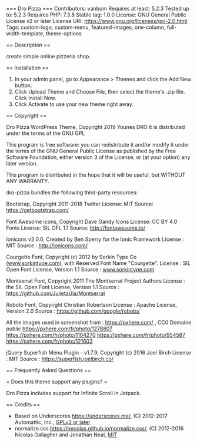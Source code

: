 === Dro Pizza ===
Contributors: vanbom
Requires at least: 5.2.3
Tested up to: 5.2.3
Requires PHP: 7.3.8
Stable tag: 1.0.0
License: GNU General Public License v2 or later
License URI: https://www.gnu.org/licenses/gpl-2.0.html
Tags:  custom-logo, custom-menu, featured-images, one-column, full-width-template, theme-options

== Description ==

create simple online pizzeria shop.

== Installation ==

1. In your admin panel, go to Appearance > Themes and click the Add New button.
2. Click Upload Theme and Choose File, then select the theme's .zip file. Click Install Now.
3. Click Activate to use your new theme right away.

== Copyright ==

Dro Pizza  WordPress Theme, Copyright 2019 Younes DRO
It is distributed under the terms of the GNU GPL

This program is free software: you can redistribute it and/or modify
it under the terms of the GNU General Public License as published by
the Free Software Foundation, either version 3 of the License, or
(at your option) any later version.

This program is distributed in the hope that it will be useful, but WITHOUT ANY WARRANTY.

dro-pizza bundles the following third-party resources:

Bootstrap, Copyright 2011-2018 Twitter
License: MIT
Source: https://getbootstrap.com/

Font Awesome icons, Copyright Dave Gandy
Icons License: CC BY 4.0 
Fonts License: SIL OFL 1.1 
Source: http://fontawesome.io/

Ionicons v2.0.0,  Created by Ben Sperry for the Ionic Framework
License : MIT
Source  :  http://ionicons.com/

Courgette Font, Copyright (c) 2012 by Sorkin Type Co (www.sorkintype.com), with Reserved Font Name "Courgette".
License : SIL Open Font License, Version 1.1
Source : www.sorkintype.com

Montserrat Font, Copyright 2011 The Montserrat Project Authors
License : the SIL Open Font License, Version 1.1
Source : https://github.com/JulietaUla/Montserrat

Roboto Font, Copyright Christian Robertson
License :  Apache License, Version 2.0
Source :  https://github.com/google/roboto/

All the images used in screenshot  from : https://pxhere.com/ ,  CC0 Domaine public
https://pxhere.com/fr/photo/1278807
https://pxhere.com/fr/photo/1104270
https://pxhere.com/fr/photo/954587
https://pxhere.com/fr/photo/121603


jQuery Superfish Menu Plugin - v1.7.9, Copyright (c) 2016 Joel Birch
License : MIT
Source  : https://superfish.joelbirch.co/

== Frequently Asked Questions ==

= Does this theme support any plugins? =

Dro Pizza includes support for Infinite Scroll in Jetpack.

== Credits ==

* Based on Underscores https://underscores.me/, (C) 2012-2017 Automattic, Inc., [GPLv2 or later](https://www.gnu.org/licenses/gpl-2.0.html)
* normalize.css https://necolas.github.io/normalize.css/, (C) 2012-2016 Nicolas Gallagher and Jonathan Neal, [MIT](https://opensource.org/licenses/MIT)
